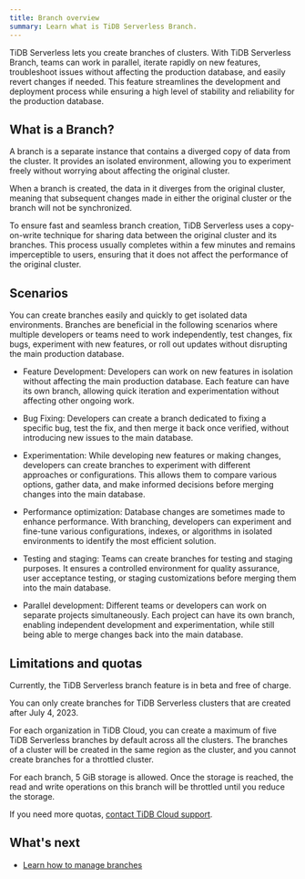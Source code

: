 ```yaml
---
title: Branch overview
summary: Learn what is TiDB Serverless Branch.
---
```


TiDB Serverless lets you create branches of clusters. With TiDB Serverless Branch, teams can work in parallel, iterate rapidly on new features, troubleshoot issues without affecting the production database, and easily revert changes if needed. This feature streamlines the development and deployment process while ensuring a high level of stability and reliability for the production database.

## What is a Branch?

A branch is a separate instance that contains a diverged copy of data from the cluster. It provides an isolated environment, allowing you to experiment freely without worrying about affecting the original cluster.

When a branch is created, the data in it diverges from the original cluster, meaning that subsequent changes made in either the original cluster or the branch will not be synchronized.

To ensure fast and seamless branch creation, TiDB Serverless uses a copy-on-write technique for sharing data between the original cluster and its branches. This process usually completes within a few minutes and remains imperceptible to users, ensuring that it does not affect the performance of the original cluster.

## Scenarios

You can create branches easily and quickly to get isolated data environments. Branches are beneficial in the following scenarios where multiple developers or teams need to work independently, test changes, fix bugs, experiment with new features, or roll out updates without disrupting the main production database.

- Feature Development: Developers can work on new features in isolation without affecting the main production database. Each feature can have its own branch, allowing quick iteration and experimentation without affecting other ongoing work.

- Bug Fixing: Developers can create a branch dedicated to fixing a specific bug, test the fix, and then merge it back once verified, without introducing new issues to the main database. 

- Experimentation: While developing new features or making changes, developers can create branches to experiment with different approaches or configurations. This allows them to compare various options, gather data, and make informed decisions before merging changes into the main database.

- Performance optimization: Database changes are sometimes made to enhance performance. With branching, developers can experiment and fine-tune various configurations, indexes, or algorithms in isolated environments to identify the most efficient solution.

- Testing and staging: Teams can create branches for testing and staging purposes. It ensures a controlled environment for quality assurance, user acceptance testing, or staging customizations before merging them into the main database.

- Parallel development: Different teams or developers can work on separate projects simultaneously. Each project can have its own branch, enabling independent development and experimentation, while still being able to merge changes back into the main database.

## Limitations and quotas

Currently, the TiDB Serverless branch feature is in beta and free of charge. 

You can only create branches for TiDB Serverless clusters that are created after July 4, 2023.

For each organization in TiDB Cloud, you can create a maximum of five TiDB Serverless branches by default across all the clusters. The branches of a cluster will be created in the same region as the cluster, and you cannot create branches for a throttled cluster.

For each branch, 5 GiB storage is allowed. Once the storage is reached, the read and write operations on this branch will be throttled until you reduce the storage.

If you need more quotas, [contact TiDB Cloud support](/tidb-cloud/tidb-cloud-support.md).

## What's next

- [Learn how to manage branches](/tidb-cloud/branch-manage.md)
